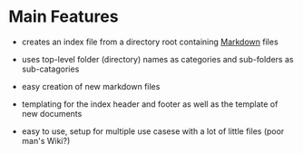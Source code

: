 # Main Features

* creates an index file from a directory root containing
  [Markdown](https://en.wikipedia.org/wiki/Markdown) files

* uses top-level folder (directory) names as categories and sub-folders as
  sub-catagories

* easy creation of new markdown files

* templating for the index header and footer as well as the template of new
  documents
  
* easy to use, setup for multiple use casese with a lot of little files (poor
  man's Wiki?)
